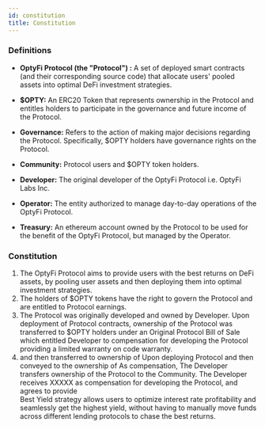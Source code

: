 ```yaml
---
id: constitution
title: Constitution
---
```

### Definitions
- **OptyFi Protocol  (the "Protocol") :** A set of deployed smart contracts (and their corresponding source code) that allocate users' pooled assets into optimal DeFi investment strategies. 

- **$OPTY:** An ERC20 Token that represents ownership in the Protocol and entitles holders to participate in the governance and future income of the Protocol.  

- **Governance:** Refers to the action of making major decisions regarding the Protocol.  Specifically, $OPTY holders have governance rights on the Protocol.  

- **Community:** Protocol users and $OPTY token holders. 

- **Developer:** The original developer of the OptyFi Protocol i.e. OptyFi Labs Inc.

- **Operator:** The entity authorized to manage day-to-day operations of the OptyFi Protocol.

- **Treasury:** An ethereum account owned by the Protocol to be used for the benefit of the OptyFi Protocol, but managed by the Operator. 

### Constitution

1. The OptyFi Protocol aims to provide users with the best returns on DeFi assets, by pooling user assets and then deploying them into optimal investment strategies. 
2. The holders of $OPTY tokens have the right to govern the Protocol and are entitled to Protocol earnings.
3. The Protocol was originally developed and owned by Developer. Upon deployment of Protocol contracts, ownership of the Protocol was transferred to $OPTY holders under an Original Protocol Bill of Sale which entitled Developer to compensation for developing the Protocol providing a limited warranty on code warranty.   
4. and then transferred to ownership of Upon deploying Protocol  and then conveyed to the ownership of As compensation, The Developer transfers ownership of the Protocol to the Community.  The Developer receives XXXXX as compensation for developing the Protocol, and agrees to provide  
Best Yield strategy allows users to optimize interest rate profitability and seamlessly get the highest yield, without having to manually move funds across different lending protocols to chase the best returns.




